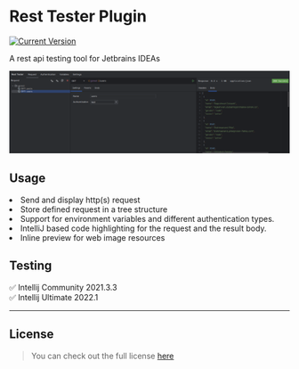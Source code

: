 # Rest Tester Plugin

[![Current Version](https://img.shields.io/badge/version-1.0.4-green.svg)](https://github.com/ChargeIn/RestTester)

A rest api testing tool for Jetbrains IDEAs

![Rest Tester Preview](https://github.com/ChargeIn/RestTester/blob/master/.github/demo.png)

## Usage

<li>Send and display http(s) request</li>
<li>Store defined request in a tree structure</li>
<li>Support for environment variables and different authentication types.</li>
<li>IntelliJ based code highlighting for the request and the result body.</li>
<li>Inline preview for web image resources</li>

## Testing

&#9989; Intellij Community 2021.3.3\
&#9989; Intellij Ultimate 2022.1

---

## License

> You can check out the full license [here](https://github.com/ChargeIn/RestTester/blob/master/LICENSE)

